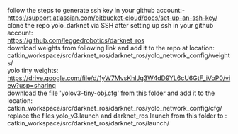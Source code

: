 
follow the steps to generate ssh key in your github account:-
\
https://support.atlassian.com/bitbucket-cloud/docs/set-up-an-ssh-key/
\
clone the repo yolo_darknet via SSH after setting up ssh in your github account:
\
https://github.com/leggedrobotics/darknet_ros
\
download weights from following link and add it to the repo at location:
\
catkin_workspace/src/darknet_ros/darknet_ros/yolo_network_config/weights/
\
yolo tiny weights:
\
https://drive.google.com/file/d/1yW7MvsKhlJg3W4dD9YL6cU6GtF_iVoP0/view?usp=sharing
\
download the file 'yolov3-tiny-obj.cfg' from this folder and add it to the location:
\
catkin_workspace/src/darknet_ros/darknet_ros/yolo_network_config/cfg/
\
replace the files yolo_v3.launch and darknet_ros.launch from this folder to :
\
catkin_workspace/src/darknet_ros/darknet_ros/launch/

